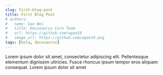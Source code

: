 ```yaml
---
slug: first-blog-post
title: First Blog Post
# authors:
#   name: Gao Wei
#   title: Docusaurus Core Team
#   url: https://github.com/wgao19
#   image_url: https://github.com/wgao19.png
tags: [hola, docusaurus]
---
```


Lorem ipsum dolor sit amet, consectetur adipiscing elit. Pellentesque elementum dignissim ultricies. Fusce rhoncus ipsum tempor eros aliquam consequat. Lorem ipsum dolor sit amet
